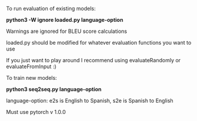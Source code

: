 To run evaluation of existing models:
  
  **python3 -W ignore loaded.py language-option**
  
  
Warnings are ignored for BLEU score calculations

loaded.py should be modified for whatever evaluation functions you want to use

If you just want to play around I recommend using evaluateRandomly or evaluateFromInput :)

 
To train new models:

  **python3 seq2seq.py language-option**
  

language-option: e2s is English to Spanish, s2e is Spanish to English

Must use pytorch v 1.0.0

